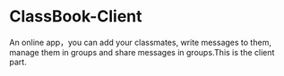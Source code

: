 ClassBook-Client
================

An online app，you can add your classmates, write messages to them, manage them in groups and share messages in groups.This is the client part.
